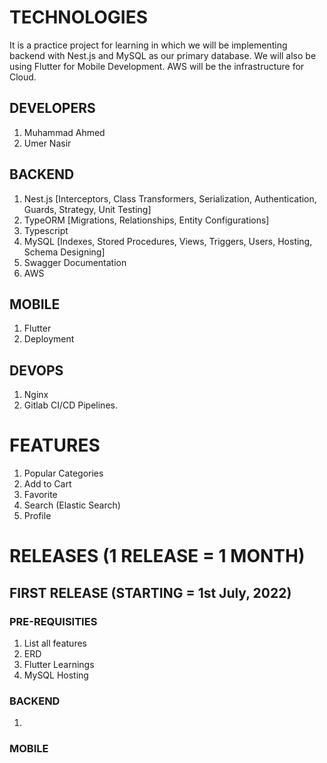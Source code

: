 # TECHNOLOGIES

It is a practice project for learning in which we will be implementing backend with Nest.js and MySQL as our primary database. We will also be using Flutter for Mobile Development. AWS will be the infrastructure for Cloud.

## DEVELOPERS

1. Muhammad Ahmed
2. Umer Nasir

## BACKEND

1. Nest.js [Interceptors, Class Transformers, Serialization, Authentication, Guards, Strategy, Unit Testing]
2. TypeORM [Migrations, Relationships, Entity Configurations]
3. Typescript
4. MySQL [Indexes, Stored Procedures, Views, Triggers, Users, Hosting, Schema Designing]
5. Swagger Documentation
6. AWS

## MOBILE

1. Flutter
2. Deployment

## DEVOPS

1. Nginx
2. Gitlab CI/CD Pipelines.

# FEATURES

1. Popular Categories
2. Add to Cart
3. Favorite
4. Search (Elastic Search)
5. Profile

# RELEASES (1 RELEASE = 1 MONTH)

## FIRST RELEASE (STARTING = 1st July, 2022)

### PRE-REQUISITIES

1. List all features
2. ERD
3. Flutter Learnings
4. MySQL Hosting

### BACKEND

1.

### MOBILE
